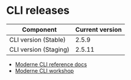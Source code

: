 # CLI releases

| Component             | Current version |
| --------------------- | --------------- |
| CLI version (Stable)  | 2.5.9           |
| CLI version (Staging) | 2.5.11          |

* [Moderne CLI reference docs](../user-documentation/moderne-cli/references/cli-reference.md)
* [Moderne CLI workshop](../user-documentation/workshops/moderne-cli-exercise.md)
